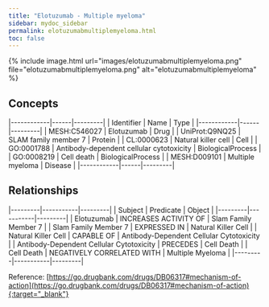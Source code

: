 ```yaml
---
title: "Elotuzumab - Multiple myeloma"
sidebar: mydoc_sidebar
permalink: elotuzumabmultiplemyeloma.html
toc: false 
---
```


{% include image.html url="images/elotuzumabmultiplemyeloma.png" file="elotuzumabmultiplemyeloma.png" alt="elotuzumabmultiplemyeloma" %}

## Concepts

|------------|------|---------|
| Identifier | Name | Type    |
|------------|------|---------|
| MESH:C546027 | Elotuzumab | Drug |
| UniProt:Q9NQ25 | SLAM family member 7 | Protein |
| CL:0000623 | Natural killer cell | Cell |
| GO:0001788 | Antibody-dependent cellular cytotoxicity | BiologicalProcess |
| GO:0008219 | Cell death | BiologicalProcess |
| MESH:D009101 | Multiple myeloma | Disease |
|------------|------|---------|

## Relationships

|---------|-----------|---------|
| Subject | Predicate | Object  |
|---------|-----------|---------|
| Elotuzumab | INCREASES ACTIVITY OF | Slam Family Member 7 |
| Slam Family Member 7 | EXPRESSED IN | Natural Killer Cell |
| Natural Killer Cell | CAPABLE OF | Antibody-Dependent Cellular Cytotoxicity |
| Antibody-Dependent Cellular Cytotoxicity | PRECEDES | Cell Death |
| Cell Death | NEGATIVELY CORRELATED WITH | Multiple Myeloma |
|---------|-----------|---------|

Reference: [https://go.drugbank.com/drugs/DB06317#mechanism-of-action](https://go.drugbank.com/drugs/DB06317#mechanism-of-action){:target="_blank"}